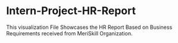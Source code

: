 # Intern-Project-HR-Report
This visualization File Showcases the HR Report Based on Business Requirements received from MeriSkill Organization.

